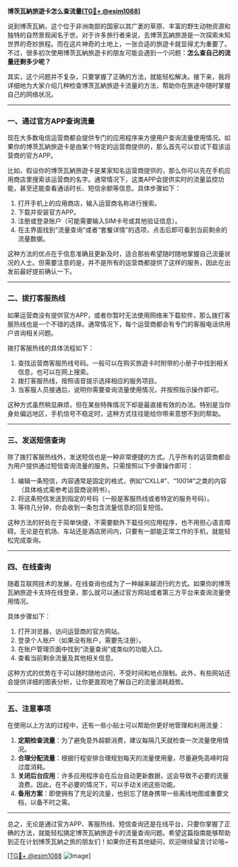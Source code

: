 **博茨瓦納旅遊卡怎么查流量[[TG💪+ @esim1088](https://t.me/s/esim1088)]**

说到博茨瓦納，这个位于非洲南部的国家以其广袤的草原、丰富的野生动物资源和独特的自然景观闻名于世。对于许多旅行者来说，去博茨瓦納旅游是一次探索未知世界的奇妙旅程。而在这片神奇的土地上，一张合适的旅遊卡就显得尤为重要了。不过，很多初次使用博茨瓦納旅遊卡的朋友可能会遇到一个问题：**怎么查自己的流量还剩多少呢？**

其实，这个问题并不复杂，只要掌握了正确的方法，就能轻松解决。接下来，我将详细地为大家介绍几种检查博茨瓦納旅遊卡流量的方法，帮助你在旅途中随时掌握自己的网络状况。

---

### 一、通过官方APP查询流量

现在大多数电信运营商都会提供专门的应用程序来方便用户查询流量使用情况。如果你的博茨瓦納旅遊卡是由某个特定的运营商提供的，那么首先可以尝试下载该运营商的官方APP。

比如，假设你的博茨瓦納旅遊卡是某家知名运营商提供的，那么你可以先在手机应用商店里搜索该运营商的名字。通常情况下，这类APP会提供实时的流量监控功能，甚至还能查看通话时长、短信余额等信息。具体步骤如下：

1. 打开手机上的应用商店，输入运营商名称进行搜索。
2. 下载并安装官方APP。
3. 注册或登录账户（可能需要输入SIM卡号或其他验证信息）。
4. 在主界面找到“流量查询”或者“套餐详情”的选项，点击后即可看到当前剩余的流量数据。

这种方法的优点在于信息准确且更新及时，适合那些希望随时随地掌握自己流量状况的人士。但需要注意的是，并不是所有的运营商都提供了这样的服务，因此在出发前最好提前确认一下。

---

### 二、拨打客服热线

如果运营商没有提供官方APP，或者你暂时无法使用网络来下载软件，那么拨打客服热线也是一个不错的选择。通常情况下，每个运营商都会有专门的客服电话供用户咨询相关问题。

拨打客服热线的具体流程如下：

1. 查找运营商客服热线号码。一般可以在购买旅遊卡时附带的小册子中找到相关信息，也可以在网上搜索。
2. 拨打客服热线，按照语音提示选择相应的服务项目。
3. 当客服人员接通后，说明你需要查询流量使用情况，并按照指示操作即可。

这种方式虽然稍显麻烦，但在某些特殊情况下却是最直接有效的办法。特别是当你身处偏远地区，手机信号不稳定时，这种方式往往能给你带来意想不到的帮助。

---

### 三、发送短信查询

除了拨打客服热线外，发送短信也是一种非常便捷的方式。几乎所有的运营商都会为用户提供通过短信查询流量的服务。只需按照以下步骤操作即可：

1. 编辑一条短信，内容通常是固定的格式，例如“CXLL#”、“1001#”之类的内容（具体格式需参考运营商说明书）。
2. 将这条短信发送到指定的号码（一般是客服热线或者特定的服务号码）。
3. 等待几分钟，你会收到一条包含流量信息的回复短信。

这种方法的好处在于简单快捷，不需要额外下载任何应用程序，也不用担心语言障碍。无论是在机场、车站还是酒店房间内，只要有一部能正常工作的手机，就能轻松完成查询。

---

### 四、在线查询

随着互联网技术的发展，在线查询也成为了一种越来越流行的方式。如果你的博茨瓦納旅遊卡支持在线登录，那么就可以通过官方网站或者第三方平台来查询流量使用情况。

具体步骤如下：

1. 打开浏览器，访问运营商的官方网站。
2. 登录个人账户（如果没有账户，需要先注册）。
3. 在账户管理页面中找到“流量查询”或类似的功能入口。
4. 查看当前剩余流量及其他相关信息。

这种方式的优势在于可以随时随地访问，不受时间和地点限制。此外，有些网站还会提供详细的图表分析，让你更直观地了解自己的流量消耗趋势。

---

### 五、注意事项

在使用以上方法的过程中，还有一些小贴士可以帮助你更好地管理和利用流量：

1. **定期检查流量**：为了避免意外超额消费，建议每隔几天就检查一次流量使用情况。
2. **合理分配流量**：根据行程安排合理规划每天的流量使用量，尽量避免高峰时段过度消耗。
3. **关闭后台应用**：许多应用程序会在后台自动更新数据，这会导致不必要的流量浪费。因此，在不必要的情况下，可以手动关闭这些功能。
4. **备用方案**：即使拥有了充足的流量，也别忘了随身携带一些离线地图或重要文档，以备不时之需。

---

总之，无论是通过官方APP、客服热线、短信查询还是在线平台，只要你掌握了正确的方法，就能轻松搞定博茨瓦納旅遊卡的流量查询问题。希望这篇指南能够帮助到正在计划博茨瓦納之旅的朋友们！如果你还有其他疑问，欢迎继续留言讨论哦~

[[TG💪+ @esim1088](https://t.me/s/esim1088) ![Image](https://i.postimg.cc/4NQfJmqS/Snipaste-2025-05-13-00-14-12.png)]